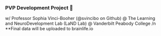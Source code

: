 ### PVP Development Project 🧠
w/ Professor Sophia Vinci-Booher (@svincibo on Github) @ The Learning and NeuroDevelopment Lab (LaND Lab) @ Vanderbilt Peabody College
/n **Final data will be uploaded to brainlife.io
